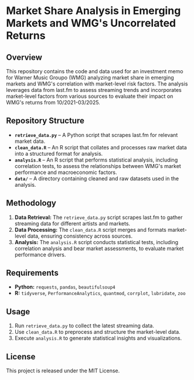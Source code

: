 # Market Share Analysis in Emerging Markets and WMG's Uncorrelated Returns

## Overview
This repository contains the code and data used for an investment memo for Warner Music Groupo (WMG) analyzing market share in emerging markets and WMG's correlation with market-level risk factors. The analysis leverages data from last.fm to assess streaming trends and incorporates market-level factors from various sources to evaluate their impact on WMG's returns from 10/2021-03/2025.

## Repository Structure
- **`retrieve_data.py`** – A Python script that scrapes last.fm for relevant market data.
- **`clean_data.R`** – An R script that collates and processes raw market data into a structured format for analysis.
- **`analysis.R`** – An R script that performs statistical analysis, including correlation tests, to assess the relationships between WMG's market performance and macroeconomic factors.
- **`data/`** – A directory containing cleaned and raw datasets used in the analysis.

## Methodology
1. **Data Retrieval:** The `retrieve_data.py` script scrapes last.fm to gather streaming data for different artists and markets.
2. **Data Processing:** The `clean_data.R` script merges and formats market-level data, ensuring consistency across sources.
3. **Analysis:** The `analysis.R` script conducts statistical tests, including correlation analysis and bear market assessments, to evaluate market performance drivers.

## Requirements
- **Python:** `requests`, `pandas`, `beautifulsoup4`
- **R:** `tidyverse`, `PerformanceAnalytics`, `quantmod`, `corrplot`, `lubridate`, `zoo`

## Usage
1. Run `retrieve_data.py` to collect the latest streaming data.
2. Use `clean_data.R` to preprocess and structure the market-level data.
3. Execute `analysis.R` to generate statistical insights and visualizations.

## License
This project is released under the MIT License.

